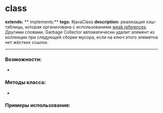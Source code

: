 # class 
**extends:** 
** implements:** 
**tegs:** #javaClass
**description:**  реализация хэш-таблицы, которая организована с использованием [weak references](http://docs.oracle.com/javase/8/docs/api/java/lang/ref/WeakReference.html). Другими словами, Garbage Collector автоматически удалит элемент из коллекции при следующей сборке мусора, если на ключ этого элеметна нет жёстких ссылок.

---
### Возможности:
- 
### Методы класса:
- 

### Примеры использования:
